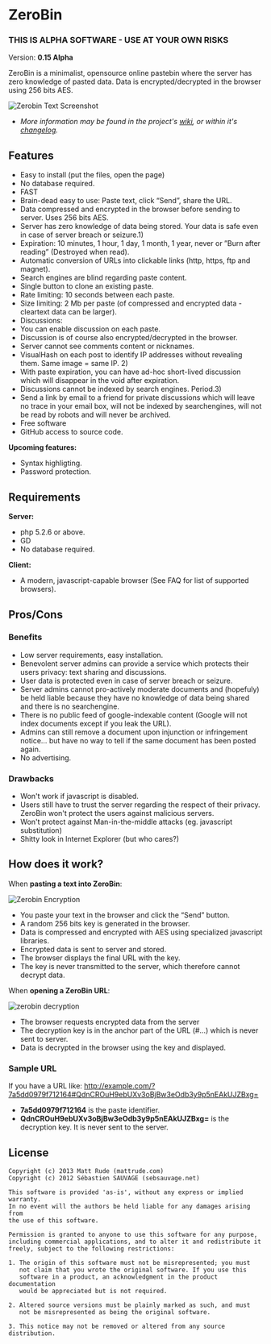 # ZeroBin 

### THIS IS ALPHA SOFTWARE - USE AT YOUR OWN RISKS

Version: **0.15 Alpha**

ZeroBin is a minimalist, opensource online pastebin where the server 
has zero knowledge of pasted data. Data is encrypted/decrypted in the 
browser using 256 bits AES. 

![Zerobin Text Screenshot](https://raw.github.com/wiki/mattrude/ZeroBin/images/zerobin_present_textshare.png)

* _More information may be found in the project's [wiki](https://github.com/mattrude/ZeroBin/wiki), or within it's [changelog](https://github.com/mattrude/ZeroBin/blob/master/CHANGELOG.md)._

## Features

* Easy to install (put the files, open the page)
* No database required.
* FAST
* Brain-dead easy to use: Paste text, click “Send”, share the URL.
* Data compressed and encrypted in the browser before sending to server. Uses 256 bits AES.
* Server has zero knowledge of data being stored. Your data is safe even in case of server breach or seizure.1)
* Expiration: 10 minutes, 1 hour, 1 day, 1 month, 1 year, never or ”Burn after reading” (Destroyed when read).
* Automatic conversion of URLs into clickable links (http, https, ftp and magnet).
* Search engines are blind regarding paste content.
* Single button to clone an existing paste.
* Rate limiting: 10 seconds between each paste.
* Size limiting: 2 Mb per paste (of compressed and encrypted data - cleartext data can be larger).
* Discussions:
* You can enable discussion on each paste.
* Discussion is of course also encrypted/decrypted in the browser.
* Server cannot see comments content or nicknames.
* VisualHash on each post to identify IP addresses without revealing them. Same image = same IP. 2)
* With paste expiration, you can have ad-hoc short-lived discussion which will disappear in the void after expiration.
* Discussions cannot be indexed by search engines. Period.3)
* Send a link by email to a friend for private discussions which will leave no trace in your email box, will not be indexed by searchengines, will not be read by robots and will never be archived.
* Free software
* GitHub access to source code.

**Upcoming features:**

* Syntax highligting.
* Password protection.

## Requirements

**Server:** 

* php 5.2.6 or above.
* GD
* No database required.

**Client:**

* A modern, javascript-capable browser (See FAQ for list of supported browsers).

## Pros/Cons

### Benefits

* Low server requirements, easy installation.
* Benevolent server admins can provide a service which protects their users privacy: text sharing and discussions.
* User data is protected even in case of server breach or seizure.
* Server admins cannot pro-actively moderate documents and (hopefuly) be held liable because they have no knowledge of data being shared and there is no searchengine.
* There is no public feed of google-indexable content (Google will not index documents except if you leak the URL).
* Admins can still remove a document upon injunction or infringement notice… but have no way to tell if the same document has been posted again.
* No advertising.

### Drawbacks

* Won't work if javascript is disabled.
* Users still have to trust the server regarding the respect of their privacy. ZeroBin won't protect the users against malicious servers.
* Won't protect against Man-in-the-middle attacks (eg. javascript substitution)
* Shitty look in Internet Explorer (but who cares?)

## How does it work?

When **pasting a text into ZeroBin**:

![Zerobin Encryption](https://raw.github.com/wiki/mattrude/ZeroBin/images/zerobin_figure_encryption.png)

* You paste your text in the browser and click the “Send” button.
* A random 256 bits key is generated in the browser.
* Data is compressed and encrypted with AES using specialized javascript libraries.
* Encrypted data is sent to server and stored.
* The browser displays the final URL with the key.
* The key is never transmitted to the server, which therefore cannot decrypt data.

When **opening a ZeroBin URL**:

![zerobin decryption](https://raw.github.com/wiki/mattrude/ZeroBin/images/zerobin_figure_decryption.png)

* The browser requests encrypted data from the server
* The decryption key is in the anchor part of the URL (#…) which is never sent to server.
* Data is decrypted in the browser using the key and displayed.

### Sample URL

If you have a URL like: http://example.com/?7a5dd0979f712164#QdnCROuH9ebUXv3oBjBw3eOdb3y9p5nEAkUJZBxg=

* **7a5dd0979f712164** is the paste identifier.
* **QdnCROuH9ebUXv3oBjBw3eOdb3y9p5nEAkUJZBxg=** is the decryption key. It is never sent to the server.

## License

    Copyright (c) 2013 Matt Rude (mattrude.com)
    Copyright (c) 2012 Sébastien SAUVAGE (sebsauvage.net)

    This software is provided 'as-is', without any express or implied warranty.
    In no event will the authors be held liable for any damages arising from 
    the use of this software.

    Permission is granted to anyone to use this software for any purpose, 
    including commercial applications, and to alter it and redistribute it 
    freely, subject to the following restrictions:

    1. The origin of this software must not be misrepresented; you must 
       not claim that you wrote the original software. If you use this 
       software in a product, an acknowledgment in the product documentation
       would be appreciated but is not required.

    2. Altered source versions must be plainly marked as such, and must 
       not be misrepresented as being the original software.

    3. This notice may not be removed or altered from any source distribution.
